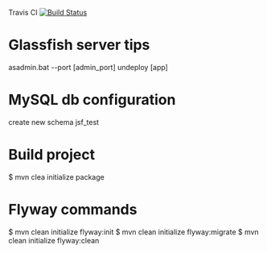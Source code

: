 Travis CI [![Build Status](https://travis-ci.org/dmitrysl/jsf.svg?branch=master)](https://travis-ci.org/dmitrysl/jsf)

 
 
# Glassfish server tips
asadmin.bat --port [admin_port] undeploy [app]


# MySQL db configuration
create new schema jsf_test


# Build project
$ mvn clea initialize package


# Flyway commands
$ mvn clean initialize flyway:init
$ mvn clean initialize flyway:migrate
$ mvn clean initialize flyway:clean
